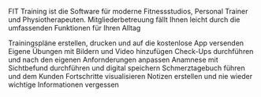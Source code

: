 FIT Training ist die Software für moderne Fitnessstudios, Personal Trainer und Physiotherapeuten. Mitgliederbetreuung fällt Ihnen leicht durch die umfassenden Funktionen für Ihren Alltag

Trainingspläne erstellen, drucken und auf die kostenlose App versenden
Eigene Übungen mit Bildern und Video hinzufügen
Check-Ups durchführen und nach den eigenen Anfornderungen anpassen
Anamnese mit Sichtbefund durchführen und digital speichern
Schmerztagebuch führen und dem Kunden Fortschritte visualisieren
Notizen erstellen und nie wieder wichtige Informationen vergessen
